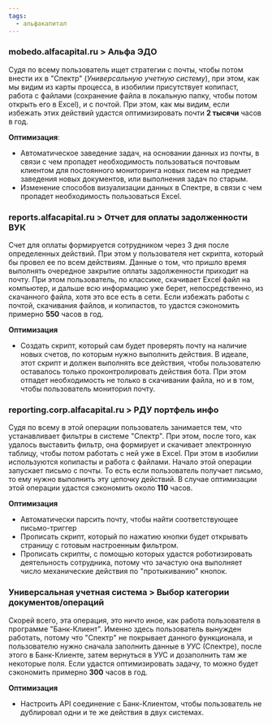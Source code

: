 ```yaml
---
tags:
  - альфакапитал
---
```

### mobedo.alfacapital.ru > Альфа ЭДО
Судя по всему пользователь ищет стратегии с почты, чтобы потом внести их в "Спектр" (*Универсальную учетную систему*), при этом, как мы видим из карты процесса, в изобилии присутствует копипаст, работа с файлами (сохранение файла в локальную папку, чтобы потом открыть его в Excel), и с почтой.
При этом, как мы видим, если избежать этих действий удастся оптимизировать почти **2 тысячи** часов в год.

**Оптимизация**:
- Автоматическое заведение задач, на основании данных из почты, в связи  с чем пропадет необходимость пользоваться почтовым клиентом для постоянного мониторинга новых писем на предмет заведения новых документов, или выполнения задач по старым.
- Изменение способов визуализации данных в Спектре, в связи с чем пропадет необходимость пользоваться Excel.

### reports.alfacapital.ru > Отчет для оплаты задолженности ВУК
Счет для оплаты формируется сотрудником через 3 дня после определенных действий. При этом у пользователя нет скрипта, который бы провел ее по всем действиям. Данные о том, что пришло время выполнять очередное закрытие оплаты задолженности приходит на почту.
При этом пользователь, по классике, скачивает Excel файл на компьютер, и дальше всю информацию уже берет, непосредственно, из скачанного файла, хотя это все есть в сети.
Если избежать работы с почтой, скачивания файлов, и копипастов, то удастся сэкономить примерно **550** часов в год.

**Оптимизация**
- Создать скрипт, который сам будет проверять почту на наличие новых счетов, по которым нужно выполнить действия. В идеале, этот скрипт и должен выполнять все действия, чтобы пользователю оставалось только проконтролировать действия бота.
  При этом отпадет необходимость не только в скачивании файла, но и в том, чтобы пользователь мониторил почту.

### reporting.corp.alfacapital.ru > РДУ портфель инфо
Судя по всему в этой операции пользователь занимается тем, что устанавливает фильтры в системе "Спектр". При этом, после того, как удалось выставить фильтр, она формирует и скачивает электронную таблицу, чтобы потом работать с ней уже в Excel.
При этом в изобилии используются копипасты и работа с файлами. Начало этой операции запускает письмо с почты. То есть если пользователь получает письмо, то ему нужно выполнить эту цепочку действий.
В случае оптимизации этой операции удастся сэкономить около **110** часов.

**Оптимизация**
- Автоматически парсить почту, чтобы найти соответствующее письмо-триггер
- Прописать скрипт, который по нажатию кнопки будет открывать страницу с готовым настроенным фильтром.
- Прописать скрипты, с помощью которых удастся роботизировать деятельность сотрудника, потому что зачастую она выполняет число механические действия по "протыкиванию" кнопок.

### Универсальная учетная система > Выбор категории документов/операций
Скорей всего, эта операция, это ничто иное, как работа пользователя в программе "Банк-Клиент". Именно здесь пользователь вынужден работать, потому что "Спектр" не покрывает данного функционала, и пользователю нужно сначала заполнить данные в УУС (Спектре), после этого в Банк-Клиенте, затем вернуться в УУС и дозаполнить там же некоторые поля.
Если удастся оптимизировать задачу, то можно будет сэкономить примерно **300** часов в год.

**Оптимизация**
- Настроить API соединение с Банк-Клиентом, чтобы пользователь не дублировал одни и те же действия в двух системах.
